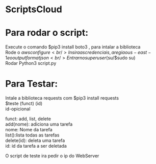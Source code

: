 # ScriptsCloud

# Para rodar o script:
Execute o comando $pip3 install boto3 , para intalar a biblioteca
<br />
Rode o $aws configure
<br />
Insira as credenciais, a regiao us-east-1 e o output format json
<br />
Entrar no super user ($su/$sudo su) 
<br />
Rodar Python3 script.py

# Para Testar:
Intale a biblioteca requests com $pip3 install requests
<br />
$teste (funct) (id)
<br />
id-opicional


funct: add, list, delete
<br />
add(nome): adiciona uma tarefa
<br />
    nome: Nome da tarefa
<br />
list():lista todas as tarefas
<br />
delete(id): deleta uma tarefa
<br />
    id: id da tarefa a ser deletada
<br />


O script de teste ira pedir o ip do WebServer
